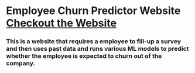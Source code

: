 # Employee Churn Predictor Website [Checkout the Website](https://mlcasestudy2.streamlit.app/)
### This is a website that requires a employee to fill-up a survey and then uses past data and runs various ML models to predict whether the employee is expected to churn out of the company.

